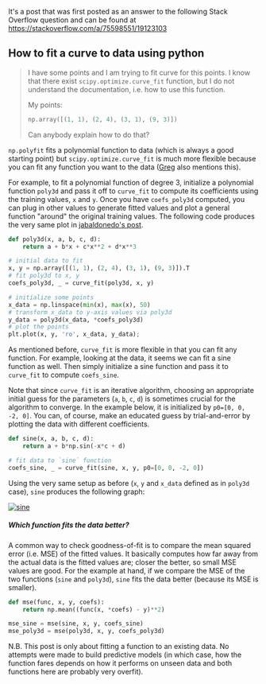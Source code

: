 It's a post that was first posted as an answer to the following Stack Overflow question and can be found at https://stackoverflow.com/a/75598551/19123103

## How to fit a curve to data using python

> I have some points and I am trying to fit curve for this points. I know that there exist `scipy.optimize.curve_fit` function, but I do not understand the documentation, i.e. how to use this function.
> 
> My points: 
> ```python
> np.array([(1, 1), (2, 4), (3, 1), (9, 3)])
> ```
> 
> Can anybody explain how to do that?


`np.polyfit` fits a polynomial function to data (which is always a good starting point) but `scipy.optimize.curve_fit` is much more flexible because you can fit any function you want to the data ([Greg][1] also mentions this). 

For example, to fit a polynomial function of degree 3, initialize a polynomial function `poly3d` and pass it off to `curve_fit` to compute its coefficients using the training values, `x` and `y`. Once you have `coefs_poly3d` computed, you can plug in other values to generate fitted values and plot a general function "around" the original training values. The following code produces the very same plot in [jabaldonedo's post][2].
```python
def poly3d(x, a, b, c, d):
    return a + b*x + c*x**2 + d*x**3

# initial data to fit
x, y = np.array([(1, 1), (2, 4), (3, 1), (9, 3)]).T
# fit poly3d to x, y
coefs_poly3d, _ = curve_fit(poly3d, x, y)

# initialize some points
x_data = np.linspace(min(x), max(x), 50)
# transform x_data to y-axis values via poly3d
y_data = poly3d(x_data, *coefs_poly3d)
# plot the points
plt.plot(x, y, 'ro', x_data, y_data);
```
As mentioned before, `curve_fit` is more flexible in that you can fit any function. For example, looking at the data, it seems we can fit a sine function as well. Then simply initialize a sine function and pass it to `curve_fit` to compute `coefs_sine`. 

Note that since `curve_fit` is an iterative algorithm, choosing an appropriate initial guess for the parameters (`a`, `b`, `c`, `d`) is sometimes crucial for the algorithm to converge. In the example below, it is initialized by `p0=[0, 0, -2, 0]`. You can, of course, make an educated guess by trial-and-error by plotting the data with different coefficients.
```python
def sine(x, a, b, c, d):
    return a + b*np.sin(-x*c + d)

# fit data to `sine` function
coefs_sine, _ = curve_fit(sine, x, y, p0=[0, 0, -2, 0])
```
Using the very same setup as before (`x`, `y` and `x_data` defined as in `poly3d` case), `sine` produces the following graph:

[![sine][3]][3]


##### Which function fits the data better?

A common way to check goodness-of-fit is to compare the mean squared error (i.e. MSE) of the fitted values. It basically computes how far away from the actual data is the fitted values are; closer the better, so small MSE values are good. For the example at hand, if we compare the MSE of the two functions (`sine` and `poly3d`), `sine` fits the data better (because its MSE is smaller).

```python
def mse(func, x, y, coefs):
    return np.mean((func(x, *coefs) - y)**2)

mse_sine = mse(sine, x, y, coefs_sine)
mse_poly3d = mse(poly3d, x, y, coefs_poly3d)
```

N.B. This post is only about fitting a function to an existing data. No attempts were made to build predictive models (in which case, how the function fares depends on how it performs on unseen data and both functions here are probably very overfit).

  [1]: https://stackoverflow.com/a/19165437/19123103
  [2]: https://stackoverflow.com/a/19165440/19123103
  [3]: https://i.stack.imgur.com/5lN2s.png